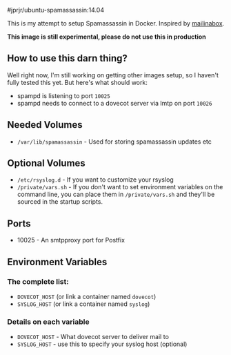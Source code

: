 #jprjr/ubuntu-spamassassin:14.04

This is my attempt to setup Spamassassin in Docker. Inspired by [mailinabox](https://github.com/mail-in-a-box/mailinabox).

**This image is still experimental, please do not use this in production**

## How to use this darn thing?

Well right now, I'm still working on getting other images setup, so I haven't
fully tested this yet. But here's what should work:

* spampd is listening to port `10025`
* spampd needs to connect to a dovecot server via lmtp on port `10026`

## Needed Volumes

* `/var/lib/spamassassin` - Used for storing spamassassin updates etc

## Optional Volumes

* `/etc/rsyslog.d` - If you want to customize your rsyslog
* `/private/vars.sh` - If you don't want to set environment variables
on the command line, you can place them in `/private/vars.sh` and
they'll be sourced in the startup scripts.

## Ports

* 10025 - An smtpproxy port for Postfix

## Environment Variables

### The complete list:

* `DOVECOT_HOST` (or link a container named `dovecot`)
* `SYSLOG_HOST` (or link a container named `syslog`)

### Details on each variable

* `DOVECOT_HOST` - What dovecot server to deliver mail to
* `SYSLOG_HOST` - use this to specify your syslog host (optional)
